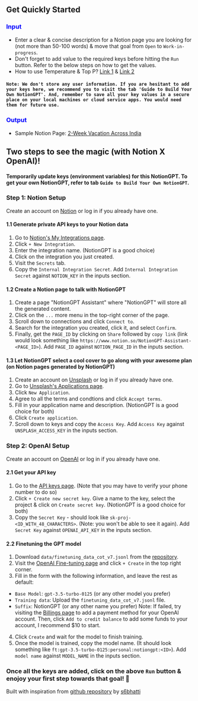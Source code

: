 ## Get Quickly Started

### <span style="color:blue">Input</span>
- Enter a clear & concise description for a Notion page you are looking for (not more than 50-100 words) & move that goal from `Open` to `Work-in-progress`.
- Don't forget to add value to the required keys before hitting the `Run` button. Refer to the below steps on how to get the values.
- How to use Temperature & Top P? [Link 1](https://medium.com/@1511425435311/understanding-openais-temperature-and-top-p-parameters-in-language-models-d2066504684f) & [Link 2](https://community.openai.com/t/cheat-sheet-mastering-temperature-and-top-p-in-chatgpt-api/172683)
#### `Note: We don't store any user information. If you are hesitant to add your keys here, we recommend you to visit the tab 'Guide to Build Your Own NotionGPT'. And, remember to save all your key values in a secure place on your local machines or cloud service apps. You would need them for future use.`

### <span style="color:blue">Output</span>
- Sample Notion Page: [2-Week Vacation Across India](https://www.notion.so/8d447c76a4cf4460aad2f013cd6e57ba)

## Two steps to see the magic (with Notion X OpenAI)!
#### Temporarily update keys (environment variables) for this NotionGPT. To get your own NotionGPT, refer to tab `Guide to Build Your Own NotionGPT`.

### Step 1: Notion Setup
Create an account on [Notion](https://notion.so) or log in if you already have one.

#### 1.1 Generate private API keys to your Notion data
1. Go to [Notion's My Integrations page](https://www.notion.so/my-integrations).
2. Click `+ New Integration`.
3. Enter the integration name. (NotionGPT is a good choice)
4. Click on the integration you just created.
5. Visit the `Secrets` tab.
6. Copy the `Internal Integration Secret`. Add `Internal Integration Secret` against `NOTION_KEY` in the inputs section.

#### 1.2 Create a Notion page to talk with NotionGPT
1. Create a page "NotionGPT Assistant" where "NotionGPT" will store all the generated content.
2. Click on the `...` more menu in the top-right corner of the page.
3. Scroll down to connections and click `Connect to`.
4. Search for the integration you created, click it, and select `Confirm`.
5. Finally, get the `PAGE_ID` by clicking on `Share` followed by `copy link` (link would look something like `https://www.notion.so/NotionGPT-Assistant-<PAGE_ID>`). Add `PAGE_ID` against `NOTION_PAGE_ID` in the inputs section.

#### 1.3 Let NotionGPT select a cool cover to go along with your awesome plan (on Notion pages generated by NotionGPT)
1. Create an account on [Unsplash](https://unsplash.com/join) or log in if you already have one.
2. Go to [Unsplash's Applications page](https://unsplash.com/oauth/applications).
3. Click `New Application`.
4. Agree to all the terms and condtions and click `Accept terms`.
5. Fill in your application name and description. (NotionGPT is a good choice for both)
6. Click `Create application`.
7. Scroll down to keys and copy the `Access Key`. Add `Access Key` against `UNSPLASH_ACCESS_KEY` in the inputs section.

### Step 2: OpenAI Setup
Create an account on [OpenAI](https://platform.openai.com/signup) or log in if you already have one.

#### 2.1 Get your API key
1. Go to the [API keys page](https://platform.openai.com/account/api-keys). (Note that you may have to verify your phone number to do so)
2. Click `+ Create new secret key`. Give a name to the key, select the project & click on `Create secret key`. (NotionGPT is a good choice for both)
3. Copy the `Secret Key` - should look like `sk-proj-<ID_WITH_48_CHARACTERS>`. (Note: you won't be able to see it again). Add `Secret Key` against `OPENAI_API_KEY` in the inputs section.

#### 2.2 Finetuning the GPT model
1. Download `data/finetuning_data_cot_v7.jsonl` from the [repository](https://huggingface.co/spaces/disciple0/notiongpt-main/tree/main/data).
2. Visit the [OpenAI Fine-tuning page](https://platform.openai.com/finetune) and click `+ Create` in the top right corner.
3. Fill in the form with the following information, and leave the rest as default:
- `Base Model`: `gpt-3.5-turbo-0125` (or any other model you prefer)
- `Training data`: Upload the `finetuning_data_cot_v7.jsonl` file.
- `Suffix`: NotionGPT (or any other name you prefer)
Note: If failed, try visiting the [Billings page](https://platform.openai.com/settings/organization/billing/overview) to add a payment method for your OpenAI account. Then, click `Add to credit balance` to add some funds to your account, I recommend $10 to start.
4. Click `Create` and wait for the model to finish training.
5. Once the model is trained, copy the model name. (It should look something like `ft:gpt-3.5-turbo-0125:personal:notiongpt:<ID>`). Add `model name` against `MODEL_NAME` in the inputs section.

### Once all the keys are added, click on the above `Run` button & enojoy your first step towards that goal! 🎉

Built with inspiration from [github repository](https://github.com/s6bhatti/notion-gpt) by [s6bhatti](https://github.com/s6bhatti)
